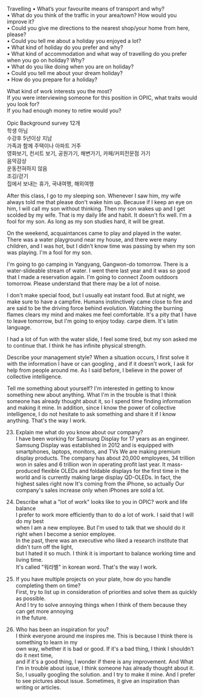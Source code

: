 Travelling
• What’s your favourite means of transport and why?  
• What do you think of the traffic in your area/town? How would you improve it?  
• Could you give me directions to the nearest shop/your home from here, please?  
• Could you tell me about a holiday you enjoyed a lot?  
• What kind of holiday do you prefer and why?  
• What kind of accommodation and what way of travelling do you prefer when you go on
holiday? Why?  
• What do you like doing when you are on holiday?  
• Could you tell me about your dream holiday?  
• How do you prepare for a holiday?  

What kind of work interests you the  most?  
If you were interviewing someone for this position in OPIC, what traits would you look for?  
If you had enough money to retire would you?  

Opic Background survey 12개  
학생 아님  
수강후 5년이상 지남  
가족과 함께 주택이나 아파트 거주  
영화보기, 컨서트 보기, 공원가기, 해변가기, 카페/커피전문점 가기  
음악감상  
운동전혀하지 않음  
조깅/걷기  
집에서 보내는 휴가, 국내여행, 해외여행  

After this class, I go to my sleeping son. Whenever I saw him,
my wife always told me that please don't wake him up.
Because if I keep an eye on him, I will call my son without thinking.
Then my son wakes up and I get scolded by my wife. That is my daily life
and habit. It doesn't fix well. I'm a fool for my son.
As long as my son studies hard, it will be great.

On the weekend, acquaintances came to play and played in the water.
There was a water playground near my house, and there were many
 children, and I was hot, but I didn't know time was passing by when
 my son was playing. I'm a fool for my son.

I'm going to go camping in Yangyang, Gangwon-do tomorrow. 
There is a water-slideable stream of water. 
I went there last year and it was so good that I made a reservation again.
I'm going to connect Zoom outdoors tomorrow.
Please understand that there may be a lot of noise.

I don't make special food, but I usually eat instant food. But at night, 
we make sure to have a campfire. Humans instinctively came close to fire
and are said to be the driving force behind evolution. Watching the burning
flames clears my mind and makes me feel comfortable. It's a pity that I have
to leave tomorrow, but I'm going to enjoy today. carpe diem. It's latin language.

I had a lot of fun with the water slide, I feel some tired, but my son asked me to
continue that. I think he has infinite physical strength. 

Describe your management style?
When a situation occurs, I first solve it with the information I have or can googling
, and if it doesn't work, I ask for help from people around me. As I said before,
I believe in the power of collective intelligence.

Tell me something about yourself?
I'm interested in getting to know something new about anything. What I'm in the trouble
is that I think someone has already thought about it, so I spend time finding information
and making it mine. In addition, since I know the power of collective intelligence,
I do not hesitate to ask something and share it if I know anything. That's the way I work.  

23. Explain me what do you know about our company?  
I have been working for Samsung Display for 17 years as an engineer. Samsung Display was
established in 2012 and is equipped with smartphones, laptops, monitors, and TVs
We are making premium display products. The company has about 20,000 employees, 34 trillion
won in sales and 6 trillion won in operating profit last year.
It mass-produced flexible OLEDs and foldable displays for the first time in the world and
is currently making large display QD-OLEDs. In fact, the highest sales right now
It's coming from the iPhone, so actually Our company's sales increase only when iPhones are
sold a lot.  

24. Describe what a "lot of work" looks like to you in OPIC? work and life balance  
I prefer to work more efficiently than to do a lot of work. I said that I will do my best  
when I am a new employee. But I'm used to talk that we should do it right when I become a senior employee.  
In the past, there was an executive who liked a research institute that didn't turn off the light,  
but I hated it so much. I think it is important to balance working time and living time.  
It's called "워라벨" in korean word. That's the way I work.  

25. If you have multiple projects on your plate, how do you handle completing them on time?  
First, try to list up in consideration of priorities and solve them as quickly as possible.  
And I try to solve annoying things when I think of them because they can get more annoying  
in the future.   

26. Who has been an inspiration for you?  
I think everyone around me inspires me. This is because I think there is something to learn in my  
own way, whether it is bad or good. If it's a bad thing, I think I shouldn't do it next time,  
and if it's a good thing, I wonder if there is any improvement.
And What I'm in trouble about issue, I think someone has already thought about it.
So, I usually googling the solution. and I try to make it mine.
And I prefer to see pictures about issue. Sometimes, it give an inspiration than writing or articles.  
